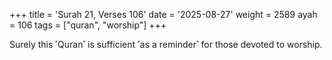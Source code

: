 +++
title = 'Surah 21, Verses 106'
date = '2025-08-27'
weight = 2589
ayah = 106
tags = ["quran", "worship"]
+++

Surely this ˹Quran˺ is sufficient ˹as a reminder˺ for those devoted to worship.